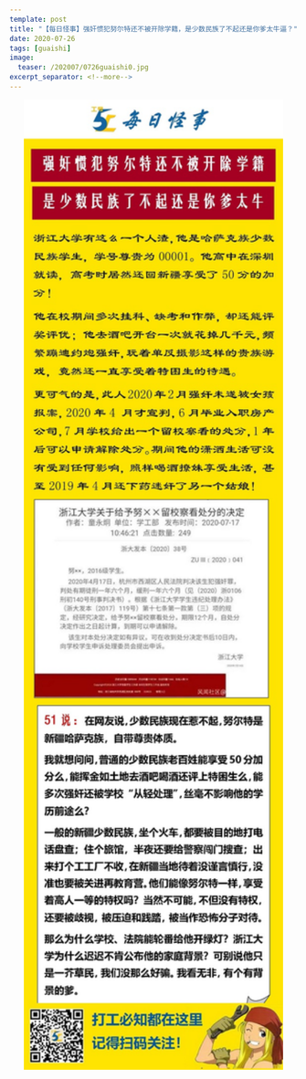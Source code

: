 ```yaml
---
template: post
title: "【每日怪事】强奸惯犯努尔特还不被开除学籍，是少数民族了不起还是你爹太牛逼？"
date: 2020-07-26
tags: [guaishi]
image:
  teaser: /202007/0726guaishi0.jpg
excerpt_separator: <!--more-->
---
```


<div style="text-align:center;color:grey"><img src="/images/202007/0726guaishi.jpg" width="90%"></div><br>

